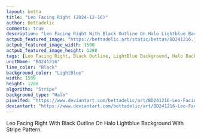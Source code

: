 ```yaml
---
layout: betta
title: "Leo Facing Right (2024-12-16)"
author: Bettadelic
comments: true
description: "Leo Facing Right With Black Outline On Halo Lightblue Background With Stripe Pattern."
actpub_featured_image: "https://bettadelic.art/static/bettas/BD241216.jpg"
actpub_featured_image_width: 1500
actpub_featured_image_height: 1288
tags: [Leo Facing Right, Black Outline, LightBlue Background, Halo Background Pattern, Stripe Pattern, December 2024]
unitName: "BD241216"
line_color: "Black"
background_color: "LightBlue"
width: 1500
height: 1288
algorithm: "Stripe"
background_type: "Halo"
pixelfed: "https://www.deviantart.com/bettadelic/art/BD241216-Leo-Facing-Right-2024-12-16-1134840310"
deviantart: "https://www.deviantart.com/bettadelic/art/BD241216-Leo-Facing-Right-2024-12-16-1134840310"
---
```


Leo Facing Right With Black Outline On Halo Lightblue Background With Stripe Pattern.

